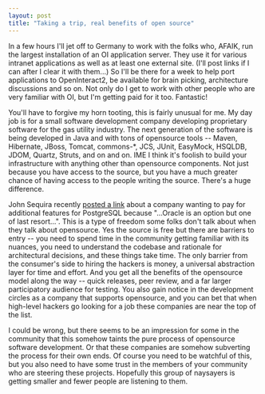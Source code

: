 ```yaml
---
layout: post
title: "Taking a trip, real benefits of open source"
---
```




In a few hours I'll jet off to Germany to work with the folks who, AFAIK, run the largest installation of an OI application server. They use it for various intranet applications as well as at least one external site. (I'll post links if I can after I clear it with them...) So I'll be there for a week to help port applications to OpenInteract2, be available for brain picking, architecture discussions and so on. Not only do I get to work with other people who are very familiar with OI, but I'm getting paid for it too. Fantastic!

<p>You'll have to forgive my horn tooting, this is fairly unusual for me. My day job is for a small software development company developing proprietary software for the gas utility industry. The next generation of the software is being developed in Java and with tons of opensource tools -- Maven, Hibernate, JBoss, Tomcat, commons-*, JCS, JUnit, EasyMock, HSQLDB, JDOM, Quartz, Struts, and on and on.  IME I think it's  foolish to build your infrastructure with anything other than opensource components. Not just because you have access to the source, but you have a much greater chance of having access to the people writing the source. There's a huge difference.</p>

<p>John Sequira recently <a href="http://radio.weblogs.com/0103492/2003/12/03.html#a521">posted a link</a> about a company wanting to pay for additional features for PostgreSQL because "...Oracle is an option but one of last resort...". This is a type of freedom some folks don't talk about when they talk about opensource. Yes the source is free but there are barriers to entry -- you need to spend time in the community getting familiar with its nuances, you need to understand the codebase and rationale for architectural decisions, and these things take time. The only barrier from the consumer's side to hiring the hackers is money, a universal abstraction layer for time and effort. And you get all the benefits of the opensource model along the way -- quick releases, peer review, and a far larger participatory audience for testing. You also gain notice in the development circles as a company that supports opensource, and you can bet that when high-level hackers go looking for a job these companies are near the top of the list.</p>

<p>I could be wrong, but there seems to be an impression for some in the community that this somehow taints the pure process of opensource software development. Or that these companies are somehow subverting the process for their own ends. Of course you need to be watchful of this, but you also need to have some trust in the members of your community who are steering these projects. Hopefully this group of naysayers is getting smaller and fewer people are listening to them.


